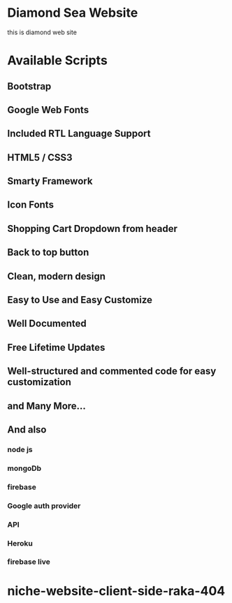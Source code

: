 # Diamond Sea Website

this is diamond web site

# Available Scripts

## Bootstrap

## Google Web Fonts

## Included RTL Language Support

## HTML5 / CSS3

## Smarty Framework

## Icon Fonts

## Shopping Cart Dropdown from header

## Back to top button

## Clean, modern design

## Easy to Use and Easy Customize

## Well Documented

## Free Lifetime Updates

## Well-structured and commented code for easy customization

## and Many More…

## And also

### node js

### mongoDb

### firebase

### Google auth provider

### API

### Heroku

### firebase live
# niche-website-client-side-raka-404
